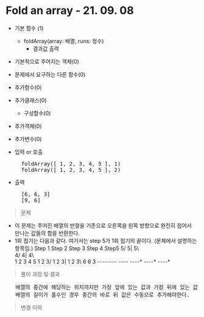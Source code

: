 # Fold an array - 21. 09. 08

- 기본 함수 (1)
  - foldArray(array: 배열, runs: 정수)
    - 결과값 출력
- 기본적으로 주어지는 객체(0)
- 문제에서 요구하는 다른 함수(0)
- 추가함수(0)
- 추가클래스(0)
  - 구성함수(0)
- 추가객체(0)
- 추가변수(0)

- 입력 or 호출
  <pre>
    foldArray([ 1, 2, 3, 4, 5 ], 1)
    foldArray([ 1, 2, 3, 4, 5 ], 2)
  </pre>
 
- 출력
  <pre>
    [6, 6, 3]
    [9, 6]
  </pre>

> 문제
  - 이 문제는 주어진 배열의 반절을 기준으로 오른쪽을 왼쪽 방향으로 완전히 접어서 만나는 값들의 합을 반환한다.
  - 1회 접기는 다음과 같다. 여기서는 step 5가 1회 접기의 끝이다. (문제에서 설명하는 항목임.)
       Step 1         Step 2        Step 3       Step 4       Step5
                         5/           5|         5\          
                        4/            4|          4\      
    1 2 3 4 5      1 2 3/         1 2 3|       1 2 3\       6 6 3
    ----*----      ----*          ----*        ----*        ----*

> 풀이 과정 및 결과
<pre>
   배열의 중간에 해당하는 위치까지만 가장 앞에 있는 값과 가장 뒤에 있는 값을 더하고 새로운 배열을 만들어서 반환한다.
   배열의 길이가 홀수인 경우 중간의 바로 뒤 값은 수동으로 추가해야한다.
</pre>

>변경 이력
<pre>
</pre>